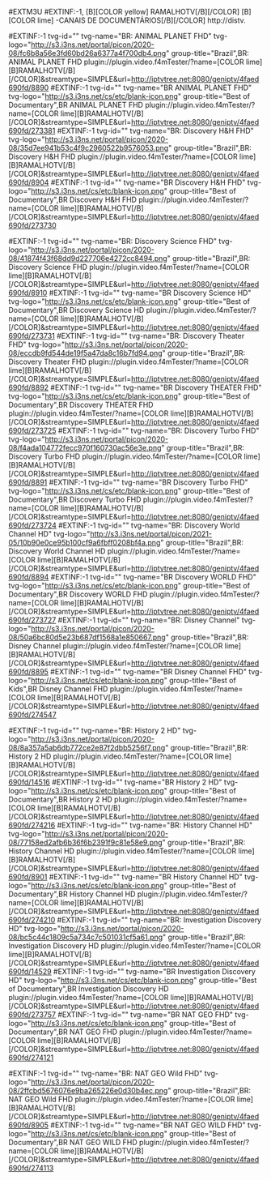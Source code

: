

#EXTM3U
#EXTINF:-1, [B][COLOR  yellow] RAMALHOTV[/B][/COLOR]  [B][COLOR lime] -CANAIS DE  DOCUMENTÁRIOS[/B][/COLOR]
http://distv.


#EXTINF:-1 tvg-id="" tvg-name="BR: ANIMAL PLANET FHD" tvg-logo="http://s3.i3ns.net/portal/picon/2020-08/fc6b8a56e3fd60bd26a6377a4f700db4.png" group-title="Brazil",BR: ANIMAL PLANET FHD
plugin://plugin.video.f4mTester/?name=[COLOR lime][B]RAMALHOTV[/B][/COLOR]&streamtype=SIMPLE&amp;url=http://iptvtree.net:8080/geniptv/4faed690fd/8890
#EXTINF:-1 tvg-id="" tvg-name="BR ANIMAL PLANET FHD" tvg-logo="http://s3.i3ns.net/cs/etc/blank-icon.png" group-title="Best of Documentary",BR ANIMAL PLANET FHD
plugin://plugin.video.f4mTester/?name=[COLOR lime][B]RAMALHOTV[/B][/COLOR]&streamtype=SIMPLE&amp;url=http://iptvtree.net:8080/geniptv/4faed690fd/273381
#EXTINF:-1 tvg-id="" tvg-name="BR: Discovery H&H FHD" tvg-logo="http://s3.i3ns.net/portal/picon/2020-08/35d7ee941b53c4f9c2960522b9576053.png" group-title="Brazil",BR: Discovery H&H FHD
plugin://plugin.video.f4mTester/?name=[COLOR lime][B]RAMALHOTV[/B][/COLOR]&streamtype=SIMPLE&amp;url=http://iptvtree.net:8080/geniptv/4faed690fd/8904
#EXTINF:-1 tvg-id="" tvg-name="BR Discovery H&H FHD" tvg-logo="http://s3.i3ns.net/cs/etc/blank-icon.png" group-title="Best of Documentary",BR Discovery H&H FHD
plugin://plugin.video.f4mTester/?name=[COLOR lime][B]RAMALHOTV[/B][/COLOR]&streamtype=SIMPLE&amp;url=http://iptvtree.net:8080/geniptv/4faed690fd/273730

#EXTINF:-1 tvg-id="" tvg-name="BR: Discovery Science FHD" tvg-logo="http://s3.i3ns.net/portal/picon/2020-08/41874f43f68dd9d227706e4272cc8494.png" group-title="Brazil",BR: Discovery Science FHD
plugin://plugin.video.f4mTester/?name=[COLOR lime][B]RAMALHOTV[/B][/COLOR]&streamtype=SIMPLE&amp;url=http://iptvtree.net:8080/geniptv/4faed690fd/8910
#EXTINF:-1 tvg-id="" tvg-name="BR Discovery Science HD" tvg-logo="http://s3.i3ns.net/cs/etc/blank-icon.png" group-title="Best of Documentary",BR Discovery Science HD
plugin://plugin.video.f4mTester/?name=[COLOR lime][B]RAMALHOTV[/B][/COLOR]&streamtype=SIMPLE&amp;url=http://iptvtree.net:8080/geniptv/4faed690fd/273731
#EXTINF:-1 tvg-id="" tvg-name="BR: Discovery Theater FHD" tvg-logo="http://s3.i3ns.net/portal/picon/2020-08/eccdb9fd544de19f5a47da8c16b7fd94.png" group-title="Brazil",BR: Discovery Theater FHD
plugin://plugin.video.f4mTester/?name=[COLOR lime][B]RAMALHOTV[/B][/COLOR]&streamtype=SIMPLE&amp;url=http://iptvtree.net:8080/geniptv/4faed690fd/8892
#EXTINF:-1 tvg-id="" tvg-name="BR Discovery THEATER FHD" tvg-logo="http://s3.i3ns.net/cs/etc/blank-icon.png" group-title="Best of Documentary",BR Discovery THEATER FHD
plugin://plugin.video.f4mTester/?name=[COLOR lime][B]RAMALHOTV[/B][/COLOR]&streamtype=SIMPLE&amp;url=http://iptvtree.net:8080/geniptv/4faed690fd/273725
#EXTINF:-1 tvg-id="" tvg-name="BR: Discovery Turbo FHD" tvg-logo="http://s3.i3ns.net/portal/picon/2020-08/f4ada104772fecc970f160730ac56e3e.png" group-title="Brazil",BR: Discovery Turbo FHD
plugin://plugin.video.f4mTester/?name=[COLOR lime][B]RAMALHOTV[/B][/COLOR]&streamtype=SIMPLE&amp;url=http://iptvtree.net:8080/geniptv/4faed690fd/8891
#EXTINF:-1 tvg-id="" tvg-name="BR Discovery Turbo FHD" tvg-logo="http://s3.i3ns.net/cs/etc/blank-icon.png" group-title="Best of Documentary",BR Discovery Turbo FHD
plugin://plugin.video.f4mTester/?name=[COLOR lime][B]RAMALHOTV[/B][/COLOR]&streamtype=SIMPLE&amp;url=http://iptvtree.net:8080/geniptv/4faed690fd/273724
#EXTINF:-1 tvg-id="" tvg-name="BR: Discovery World Channel HD" tvg-logo="http://s3.i3ns.net/portal/picon/2021-05/10b90e0ce95b100cf9a6fbff0208bf4a.png" group-title="Brazil",BR: Discovery World Channel HD
plugin://plugin.video.f4mTester/?name=[COLOR lime][B]RAMALHOTV[/B][/COLOR]&streamtype=SIMPLE&amp;url=http://iptvtree.net:8080/geniptv/4faed690fd/8894
#EXTINF:-1 tvg-id="" tvg-name="BR Discovery WORLD FHD" tvg-logo="http://s3.i3ns.net/cs/etc/blank-icon.png" group-title="Best of Documentary",BR Discovery WORLD FHD
plugin://plugin.video.f4mTester/?name=[COLOR lime][B]RAMALHOTV[/B][/COLOR]&streamtype=SIMPLE&amp;url=http://iptvtree.net:8080/geniptv/4faed690fd/273727
#EXTINF:-1 tvg-id="" tvg-name="BR: Disney Channel" tvg-logo="http://s3.i3ns.net/portal/picon/2020-08/50a6bc80d5e23b687df1568a1e850667.png" group-title="Brazil",BR: Disney Channel
plugin://plugin.video.f4mTester/?name=[COLOR lime][B]RAMALHOTV[/B][/COLOR]&streamtype=SIMPLE&amp;url=http://iptvtree.net:8080/geniptv/4faed690fd/8895
#EXTINF:-1 tvg-id="" tvg-name="BR Disney Channel FHD" tvg-logo="http://s3.i3ns.net/cs/etc/blank-icon.png" group-title="Best of Kids",BR Disney Channel FHD
plugin://plugin.video.f4mTester/?name=[COLOR lime][B]RAMALHOTV[/B][/COLOR]&streamtype=SIMPLE&amp;url=http://iptvtree.net:8080/geniptv/4faed690fd/274547

#EXTINF:-1 tvg-id="" tvg-name="BR: History 2 HD" tvg-logo="http://s3.i3ns.net/portal/picon/2020-08/8a357a5ab6db772ce2e87f2dbb5256f7.png" group-title="Brazil",BR: History 2 HD
plugin://plugin.video.f4mTester/?name=[COLOR lime][B]RAMALHOTV[/B][/COLOR]&streamtype=SIMPLE&amp;url=http://iptvtree.net:8080/geniptv/4faed690fd/14516
#EXTINF:-1 tvg-id="" tvg-name="BR History 2 HD" tvg-logo="http://s3.i3ns.net/cs/etc/blank-icon.png" group-title="Best of Documentary",BR History 2 HD
plugin://plugin.video.f4mTester/?name=[COLOR lime][B]RAMALHOTV[/B][/COLOR]&streamtype=SIMPLE&amp;url=http://iptvtree.net:8080/geniptv/4faed690fd/274216
#EXTINF:-1 tvg-id="" tvg-name="BR: History Channel HD" tvg-logo="http://s3.i3ns.net/portal/picon/2020-08/77158ed2afb6b36f6b2391f9c81e58e9.png" group-title="Brazil",BR: History Channel HD
plugin://plugin.video.f4mTester/?name=[COLOR lime][B]RAMALHOTV[/B][/COLOR]&streamtype=SIMPLE&amp;url=http://iptvtree.net:8080/geniptv/4faed690fd/8901
#EXTINF:-1 tvg-id="" tvg-name="BR History Channel HD" tvg-logo="http://s3.i3ns.net/cs/etc/blank-icon.png" group-title="Best of Documentary",BR History Channel HD
plugin://plugin.video.f4mTester/?name=[COLOR lime][B]RAMALHOTV[/B][/COLOR]&streamtype=SIMPLE&amp;url=http://iptvtree.net:8080/geniptv/4faed690fd/274210
#EXTINF:-1 tvg-id="" tvg-name="BR: Investigation Discovery HD" tvg-logo="http://s3.i3ns.net/portal/picon/2020-08/bc5c44c1809c5a734c7c501031cf5a61.png" group-title="Brazil",BR: Investigation Discovery HD
plugin://plugin.video.f4mTester/?name=[COLOR lime][B]RAMALHOTV[/B][/COLOR]&streamtype=SIMPLE&amp;url=http://iptvtree.net:8080/geniptv/4faed690fd/14529
#EXTINF:-1 tvg-id="" tvg-name="BR Investigation Discovery HD" tvg-logo="http://s3.i3ns.net/cs/etc/blank-icon.png" group-title="Best of Documentary",BR Investigation Discovery HD
plugin://plugin.video.f4mTester/?name=[COLOR lime][B]RAMALHOTV[/B][/COLOR]&streamtype=SIMPLE&amp;url=http://iptvtree.net:8080/geniptv/4faed690fd/273757
#EXTINF:-1 tvg-id="" tvg-name="BR NAT GEO FHD" tvg-logo="http://s3.i3ns.net/cs/etc/blank-icon.png" group-title="Best of Documentary",BR NAT GEO FHD
plugin://plugin.video.f4mTester/?name=[COLOR lime][B]RAMALHOTV[/B][/COLOR]&streamtype=SIMPLE&amp;url=http://iptvtree.net:8080/geniptv/4faed690fd/274121

#EXTINF:-1 tvg-id="" tvg-name="BR: NAT GEO Wild FHD" tvg-logo="http://s3.i3ns.net/portal/picon/2020-08/2ffcbd5676076e9ba265226e0d30b4ec.png" group-title="Brazil",BR: NAT GEO Wild FHD
plugin://plugin.video.f4mTester/?name=[COLOR lime][B]RAMALHOTV[/B][/COLOR]&streamtype=SIMPLE&amp;url=http://iptvtree.net:8080/geniptv/4faed690fd/8905
#EXTINF:-1 tvg-id="" tvg-name="BR NAT GEO WILD FHD" tvg-logo="http://s3.i3ns.net/cs/etc/blank-icon.png" group-title="Best of Documentary",BR NAT GEO WILD FHD
plugin://plugin.video.f4mTester/?name=[COLOR lime][B]RAMALHOTV[/B][/COLOR]&streamtype=SIMPLE&amp;url=http://iptvtree.net:8080/geniptv/4faed690fd/274113

